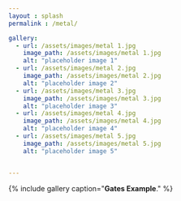 ```yaml
---
layout : splash
permalink : /metal/

gallery:
  - url: /assets/images/metal 1.jpg
    image_path: /assets/images/metal 1.jpg
    alt: "placeholder image 1"
  - url: /assets/images/metal 2.jpg
    image_path: /assets/images/metal 2.jpg
    alt: "placeholder image 2"
  - url: /assets/images/metal 3.jpg
    image_path: /assets/images/metal 3.jpg
    alt: "placeholder image 3"
  - url: /assets/images/metal 4.jpg
    image_path: /assets/images/metal 4.jpg
    alt: "placeholder image 4"  
  - url: /assets/images/metal 5.jpg
    image_path: /assets/images/metal 5.jpg
    alt: "placeholder image 5"  


---
```


{% include gallery caption="**Gates Example**." %}